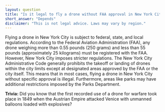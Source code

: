 ```yaml
---
layout: question
title: "Is it legal to fly a drone without FAA approval in New York City?"
short_answer: "Depends"
disclaimer: "This is not legal advice. Laws may vary by region."
---
```


Flying a drone in New York City is subject to federal, state, and local regulations. According to the Federal Aviation Administration (FAA), any drone weighing more than 0.55 pounds (250 grams) and less than 55 pounds (approximately 25 kilograms) must be registered with the FAA. However, New York City imposes stricter regulations. The New York City Administrative Code generally prohibits the takeoff or landing of drones within the city limits except at designated areas approved by the FAA or the city itself. This means that in most cases, flying a drone in New York City without specific approval is illegal. Furthermore, areas like parks may have additional restrictions imposed by the Parks Department.

**Trivia:** Did you know that the first recorded use of a drone for warfare took place in 1849 when the Austrian Empire attacked Venice with unmanned balloons loaded with explosives?
